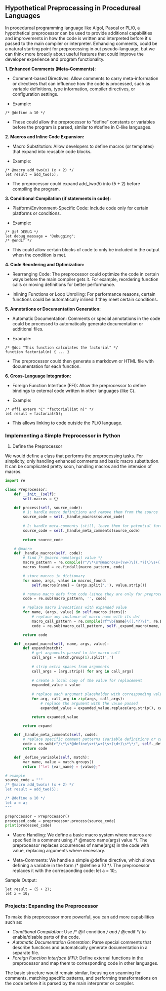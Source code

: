 
## Hypothetical Preprocessing in Procedureal Languages

In procedureal programming language like Algol, Pascal or PL/0, a hypothetical
preprocessor can be used to provide additional capabilities and improvements in
how the code is written and interpreted before it's passed to the main compiler
or interpreter. Enhancing comments, could be a natural starting point for
preprocessing in out pseudo-language, but we can think more broadly about useful
features that could improve the developer experience and program functionality.


__1. Enhanced Comments (Meta-Comments):__

- Comment-based Directives: Allow comments to carry meta-information or directives that can
  influence how the code is processed, such as variable definitions, type information,
  compiler directives, or configuration settings.

- Example:
```
/* @define a 10 */
```

- These could allow the preprocessor to “define” constants or variables before the program
  is parsed, similar to #define in C-like languages.


__2. Macros and Inline Code Expansion:__

- Macro Substitution: Allow developers to define macros (or templates) that expand into
  reusable code blocks.

- Example:
```
/* @macro add_two(x) (x + 2) */
let result = add_two(5);
```

- The preprocessor could expand add_two(5) into (5 + 2) before compiling the program.


__3. Conditional Compilation (if statements in code):__

- Platform/Environment-Specific Code: Include code only for certain platforms or conditions.

- Example:
```
/* @if DEBUG */
let debug_message = "Debugging";
/* @endif */
```

- This could allow certain blocks of code to only be included in the output when the condition is met.


__4. Code Reordering and Optimization:__

- Rearranging Code: The preprocessor could optimize the code in certain ways before the main
  compiler gets it. For example, reordering function calls or moving definitions for better
  performance.

- Inlining Functions or Loop Unrolling: For performance reasons, certain functions could be
  automatically inlined if they meet certain conditions.


__5. Annotations or Documentation Generation:__

- Automatic Documentation: Comments or special annotations in the code could be processed to
  automatically generate documentation or additional files.

- Example:
```
/* @doc "This function calculates the factorial" */
function factorial(n) { ... }
```
- The preprocessor could then generate a markdown or HTML file with documentation for each function.


__6. Cross-Language Integration:__

- Foreign Function Interface (FFI): Allow the preprocessor to define bindings to external code
  written in other languages (like C).

- Example:
```
/* @ffi extern "C" "factorial(int n)" */
let result = factorial(5);
```

- This allows linking to code outside the PL/0 language.


### Implementing a Simple Preprocessor in Python

1. Define the Preprocessor

We would define a class that performs the preprocessing tasks. For simplicity, only handling
enhanced comments and basic macro substitution. It can be complicated pretty soon, handling
macros and the intension of macros.

```python
import re

class Preprocessor:
    def __init__(self):
        self.macros = {}

    def process(self, source_code):
        # 1: handle macro definitions and remove them from the source
        source_code = self._handle_macros(source_code)
        
        # 2: handle meta-comments (still, leave them for potential further processing)
        source_code = self._handle_meta_comments(source_code)
        
        return source_code

    # @macro
    def _handle_macros(self, code):
        # find /* @macro name(args) value */
        macro_pattern = re.compile(r"/\*\s*@macro\s+(\w+)\((.*?)\)\s+(.+?)\s*\*/", re.DOTALL)
        macros_found = re.findall(macro_pattern, code)

        # store macros in dictionary
        for name, args, value in macros_found:
            self.macros[name] = (args.split(','), value.strip())

        # remove macro defs from code (since they are only for preprocessing)
        code = re.sub(macro_pattern, '', code)

        # replace macro invocations with expanded value
        for name, (args, value) in self.macros.items():
            # replace any instance of macro name with its def
            macro_call_pattern = re.compile(rf"\b{name}\((.*?)\)", re.DOTALL)
            code = re.sub(macro_call_pattern, self._expand_macro(name, args, value), code)

        return code

    def _expand_macro(self, name, args, value):
        def expand(match):
            # get arguments passed to the macro call
            call_args = match.group(1).split(',')
            
            # strip extra spaces from arguments
            call_args = [arg.strip() for arg in call_args]
            
            # create a local copy of the value for replacement
            expanded_value = value
            
            # replace each argument placeholder with corresponding value
            for arg, call_arg in zip(args, call_args):
                # replace the argument with the value passed
                expanded_value = expanded_value.replace(arg.strip(), call_arg)

            return expanded_value

        return expand

    def _handle_meta_comments(self, code):
        # replace specific comment patterns (variable definitions or conditional compilation)
        code = re.sub(r"/\*\s*@define\s+(\w+)\s+(\d+)\s*\*/", self._define_variable, code)
        return code

    def _define_variable(self, match):
        var_name, value = match.groups()
        return f"let {var_name} = {value};"

# example
source_code = """
/* @macro add_two(x) (x + 2) */
let result = add_two(5);

/* @define a 10 */
let x = a;
"""

preprocessor = Preprocessor()
processed_code = preprocessor.process(source_code)
print(processed_code)
```


- Macro Handling: We define a basic macro system where macros are specified in a comment
  using /* @macro name(args) value */. The preprocessor replaces occurrences of name(args)
  in the code with value, replacing arguments where necessary.

- Meta-Comments: We handle a simple @define directive, which allows defining a variable in
  the form /* @define a 10 */. The preprocessor replaces it with the corresponding code: let a = 10;.


Sample Output:

```
let result = (5 + 2);
let x = 10;
```

### Projects: Expanding the Preprocessor

To make this preprocessor more powerful, you can add more capabilities such as:
- *Conditional Compilation*: Use /* @if condition */ and /* @endif */ to enable/disable
  parts of the code.
- *Automatic Documentation Generation*: Parse special comments that describe functions
  and automatically generate documentation in a separate file.
- *Foreign Function Interface (FFI)*: Define external functions in the preprocessor
  and map them to corresponding code in other languages.

The basic structure would remain similar, focusing on scanning for comments, matching
specific patterns, and performing transformations on the code before it is parsed by
the main interpreter or compiler.
